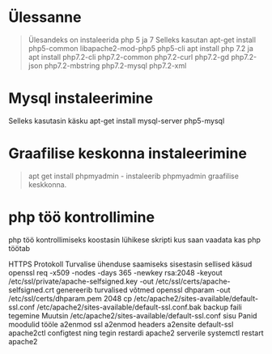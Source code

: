 # Ülessanne
>Ülesandeks on instaleerida php 5 ja 7 
> Selleks kasutan apt-get install php5-common libapache2-mod-php5 php5-cli
> apt install php 7.2 ja  apt install php7.2-cli php7.2-common php7.2-curl php7.2-gd php7.2-json php7.2-mbstring php7.2-mysql php7.2-xml
# Mysql instaleerimine
Selleks kasutasin käsku apt-get install mysql-server php5-mysql
# Graafilise keskonna instaleerimine

>apt get install phpmyadmin - instaleerib phpmyadmin graafilise keskkonna.
# php töö kontrollimine
php töö kontrollimiseks koostasin lühikese skripti kus saan vaadata kas php töötab

HTTPS Protokoll
Turvalise ühenduse saamiseks sisestasin sellised käsud
openssl req -x509 -nodes -days 365 -newkey rsa:2048 -keyout /etc/ssl/private/apache-selfsigned.key -out /etc/ssl/certs/apache-selfsigned.crt
genereerib turvalised võtmed
openssl dhparam -out /etc/ssl/certs/dhparam.pem 2048
cp /etc/apache2/sites-available/default-ssl.conf /etc/apache2/sites-available/default-ssl.conf.bak backup faili tegemine
Muutsin /etc/apache2/sites-available/default-ssl.conf sisu 
Panid moodulid tööle
a2enmod ssl
a2enmod headers
a2ensite default-ssl
apache2ctl configtest
ning tegin restardi apache2 serverile
systemctl restart apache2
